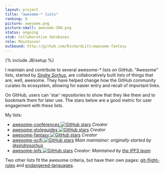 ```yaml
---
layout: project
title: "awesome-* lists"
ranking: 9
picture: awesome.png
picture-small: awesome-200.png
status: ongoing
stub: Collaborative databases
role: Maintainer
outbound: http://github.com/RichardLitt/awesome-fantasy
---
```

{% include JB/setup %}

I maintain and contribute to several awesome-* lists on GitHub. "Awesome" lists, started by _[Sindre Sorhus](https://github.com/sindresorhus)_, are collaboratively built lists of things that are, well, awesome. They have helped change how the GitHub community curates its ecosystem, allowing for easier entry and recall of important links.

On GitHub, users can 'star' repositories to show that they like them and to bookmark them for later use. The stars below are a good metric for user engagement with these lists.

My lists:

- [awesome-conferences ![GitHub stars](https://img.shields.io/github/stars/RichardLitt/awesome-conferences.svg)](https://github.com/RichardLitt/awesome-conferences) _Creator_
- [awesome-styleguides ![GitHub stars](https://img.shields.io/github/stars/RichardLitt/awesome-styleguides.svg)](https://github.com/RichardLitt/awesome-styleguides) _Creator_
- [awesome-fantasy ![GitHub stars](https://img.shields.io/github/stars/RichardLitt/awesome-fantasy.svg)](https://github.com/RichardLitt/awesome-fantasy) _Creator_
- [awesome-scifi ![GitHub stars](https://img.shields.io/github/stars/sindresorhus/awesome-scifi.svg)](https://github.com/sindresorhus/awesome-scifi) _Main maintainer: originally started by [@sindresorhus](https://github.com/sindresorhus)_  
- [awesome-ipfs ![GitHub stars](https://img.shields.io/github/stars/ipfs/awesome-ipfs.svg)](https://github.com/ipfs/awesome-ipfs) _Creator: Maintained by [the IPFS team](https://github.com/ipfs)_

Two other lists fit the awesome criteria, but have their own pages: [git-flight-rules](../git-flight-rules) and [endangered-languages](../endangered-languages).